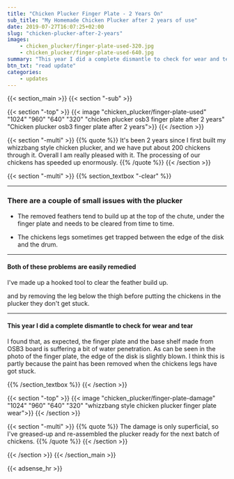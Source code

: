 ```yaml
---
title: "Chicken Plucker Finger Plate - 2 Years On"
sub_title: "My Homemade Chicken Plucker after 2 years of use"
date: 2019-07-27T16:07:25+02:00
slug: "chicken-plucker-after-2-years"
images:
    - chicken_plucker/finger-plate-used-320.jpg
    - chicken_plucker/finger-plate-used-640.jpg
summary: "This year I did a complete dismantle to check for wear and tear, and found that as expected the finger plate made from OSB3 board is suffering a bi..."
btn_txt: "read update"
categories:
    - updates
---
```


{{< section_main >}}
{{< section "-sub" >}}

{{< section "-top" >}}
{{< image "chicken_plucker/finger-plate-used" "1024" "960" "640" "320" "chicken plucker osb3 finger plate after 2 years" "Chicken plucker osb3 finger plate after 2 years">}}
{{< /section >}}

{{< section "-multi" >}}
{{% quote %}}
It's been 2 years since I first built my whizzbang style chicken plucker, and we have put about 200 chickens through it. Overall I am really pleased with it. The processing of our chickens has speeded up enormously.
{{% /quote %}}
{{< /section >}}

{{< section "-multi" >}}
{{% section_textbox "-clear" %}}

***

### There are a couple of small issues with the plucker

- The removed feathers tend to build up at the top of the chute, under the finger plate and needs to be cleared from time to time.

- The chickens legs sometimes get trapped between the edge of the disk and the drum.

***

#### Both of these problems are easily remedied

I've made up a hooked tool to clear the feather build up.

and by removing the leg below the thigh before putting the chickens in the plucker they don't get stuck.

***

#### **This year I did a complete dismantle to check for wear and tear**

I found that, as expected, the finger plate and the base shelf made from OSB3 board is suffering a bit of water penetration. As can be seen in the photo of the finger plate, the edge of the disk is slightly blown. I think this is partly because the paint has been removed when the chickens legs have got stuck.

{{% /section_textbox %}}
{{< /section >}}

{{< section "-top" >}}
{{< image "chicken_plucker/finger-plate-damage" "1024" "960" "640" "320" "whizzbang style chicken plucker finger plate wear">}}
{{< /section >}}

{{< section "-multi" >}}
{{% quote %}}
The damage is only superficial, so I've greased-up and re-assembled the plucker ready for the next batch of chickens.
{{% /quote %}}
{{< /section >}}

{{< /section >}}
{{< /section_main >}}

{{< adsense_hr >}}
